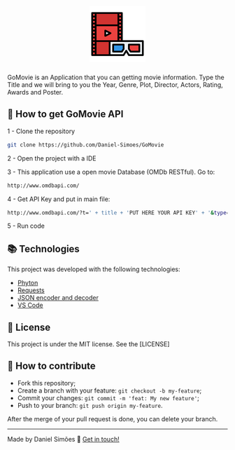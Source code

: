 <h1 align="center">
    <img alt="GoMovie" src="https://github.com/Daniel-Simoes/GoMovie/blob/master/gomovie.png" />
    <br>
</h1>

GoMovie is an Application that you can getting movie information. Type the Title and we will bring to you the Year, Genre, Plot, Director, Actors, Rating, Awards and Poster.

## :rocket: How to get GoMovie API

1 - Clone the repository

```bash
git clone https://github.com/Daniel-Simoes/GoMovie
```

2 - Open the project with a IDE

3 - This application use a open movie Database (OMDb RESTful). Go to:

```bash
http://www.omdbapi.com/
```
4 - Get API Key and put in main file:

```bash
http://www.omdbapi.com/?t=' + title + 'PUT HERE YOUR API KEY' + '&type=movie'
```

5 - Run code

## :books: Technologies

This project was developed with the following technologies:
- [Phyton](https://www.python.org/downloads/)
- [Requests](https://pypi.org/project/requests/2.7.0/)
- [JSON encoder and decoder](https://docs.python.org/2/library/json.html)
- [VS Code](https://code.visualstudio.com/)

## :memo: License

This project is under the MIT license. See the [LICENSE]


## 🤔 How to contribute

- Fork this repository;
- Create a branch with your feature: `git checkout -b my-feature`;
- Commit your changes: `git commit -m 'feat: My new feature'`;
- Push to your branch: `git push origin my-feature`.

After the merge of your pull request is done, you can delete your branch.


---

Made by Daniel Simões :wave: [Get in touch!](https://www.linkedin.com/in/dan-sim%C3%B5es/)
